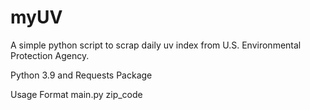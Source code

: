 # myUV
A simple python script to scrap daily uv index from U.S. Environmental Protection Agency.

Python 3.9 and Requests Package

Usage Format
main.py zip_code

